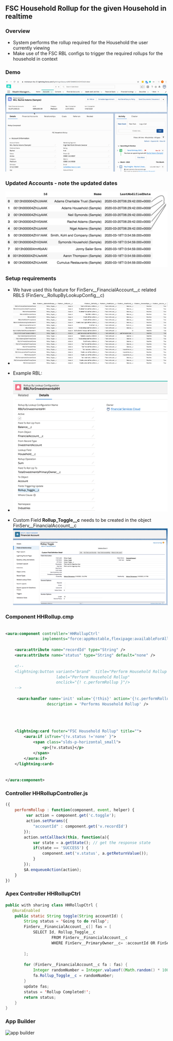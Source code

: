 ## FSC Household Rollup for the given Household in realtime

### Overview
- System performs the rollup required for the Household the user currently viewing
- Make use of the FSC RBL configs to trigger the required rollups for the household in context 


### Demo
![Demo](img/HH-Rollup-1.gif)

### Updated Accounts - note the updated dates
![updated accounts](img/account-update-1.png)


### Setup requirements

- We have used this feature for FinServ__FinancialAccount__c related RBLS (FinServ__RollupByLookupConfig__c)

- ![RBL_FA](img/RBL-config-FA-1.png)

- Example RBL:
- ![RBL2](img/rbl-2.png)

- Custom Field **Rollup_Toggle__c** needs to be created in the object FinServ__FinancialAccount__c
![toggle rollup](img/fa-field-rolluptoggle.png)


### Component  HHRollup.cmp

```xml

<aura:component controller='HHRollupCtrl'
                implements="force:appHostable,flexipage:availableForAllPageTypes,flexipage:availableForRecordHome,force:hasRecordId,forceCommunity:availableForAllPageTypes,force:lightningQuickAction" access="global" >
    
    <aura:attribute name="recordId" type="String" />
    <aura:attribute name="status" type="String" default="none" />
    
    <!-- 
    <lightning:button variant="brand"  title="Perform Household Rollup "  
                      label="Perform Household Rollup" 
                      onclick="{! c.performRollup }"/>
    -->
    
     <aura:handler name='init' value='{!this}' action='{!c.performRollup}' 
                  description = 'Performs Household Rollup' />
   
    
    
    
    <lightning:card footer="FSC Household Rollup" title="">
        <aura:if isTrue="{!v.status !='none' }">
            <span class="slds-p-horizontal_small">
                <p>{!v.status}</p>
            </span>
        </aura:if>
    </lightning:card>
    
    
</aura:component>

```

### Controller HHRollupController.js

```js
({
	performRollup : function(component, event, helper) {
		 var action = component.get('c.toggle'); 
         action.setParams({
            "accountId" : component.get('v.recordId') 
        });
        action.setCallback(this, function(a){
            var state = a.getState(); // get the response state
            if(state == 'SUCCESS') {
                component.set('v.status', a.getReturnValue());
            }
        });
        $A.enqueueAction(action);
	}
})
```

### Apex Controller HHRollupCtrl

```java
public with sharing class HHRollupCtrl {
   @AuraEnabled
    public static String toggle(String accountId) {
        String status = 'Going to do rollup';
        FinServ__FinancialAccount__c[] fas = [
            SELECT Id, Rollup_Toggle__c
                    FROM FinServ__FinancialAccount__c
                    WHERE FinServ__PrimaryOwner__c= :accountId OR FinServ__JointOwner__c = :accountId
            
        ];

        for (FinServ__FinancialAccount__c fa : fas) {
            Integer randomNumber = Integer.valueof((Math.random() * 100000));
            fa.Rollup_Toggle__c = randomNumber;
        }
        update fas;
        status = 'Rollup Completed!';
        return status;
    }
}
```


### App Builder

![app builder](img/app-buillder-2.png)
